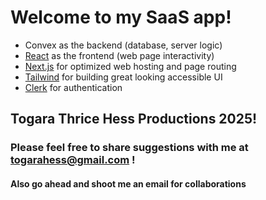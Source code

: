 # Welcome to my SaaS app!

- Convex as the backend (database, server logic)
- [React](https://react.dev/) as the frontend (web page interactivity)
- [Next.js](https://nextjs.org/) for optimized web hosting and page routing
- [Tailwind](https://tailwindcss.com/) for building great looking accessible UI
- [Clerk](https://clerk.com/) for authentication

## Togara Thrice Hess Productions 2025!

### Please feel free to share suggestions with me at togarahess@gmail.com !

#### Also go ahead and shoot me an email for collaborations

